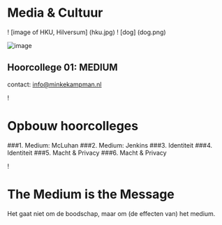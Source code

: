 # Media & Cultuur

! [image of HKU, Hilversum] (hku.jpg)
! [dog] (dog.png)

![image](/Users/kampm/Documents/GITHUB/HKU01/dog.png)

## Hoorcollege 01: MEDIUM

contact:
<info@minkekampman.nl>

!

# Opbouw hoorcolleges

###1. Medium: McLuhan
###2. Medium: Jenkins
###3. Identiteit
###4. Identiteit
###5. Macht & Privacy
###6. Macht & Privacy

!

# The Medium is the Message

Het gaat niet om de boodschap, maar om (de effecten van) het medium. 